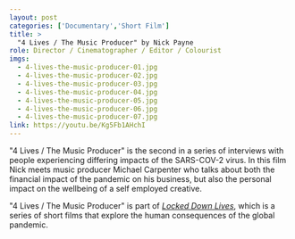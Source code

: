 ```yaml
---
layout: post
categories: ['Documentary','Short Film']
title: >
  "4 Lives / The Music Producer" by Nick Payne
role: Director / Cinematographer / Editor / Colourist
imgs: 
  - 4-lives-the-music-producer-01.jpg
  - 4-lives-the-music-producer-02.jpg
  - 4-lives-the-music-producer-03.jpg
  - 4-lives-the-music-producer-04.jpg
  - 4-lives-the-music-producer-05.jpg
  - 4-lives-the-music-producer-06.jpg
  - 4-lives-the-music-producer-07.jpg
link: https://youtu.be/Kg5Fb1AHchI
---
```


"4 Lives / The Music Producer" is the second in a series of interviews with people experiencing differing impacts of the SARS-COV-2 virus. In this film Nick meets music producer Michael Carpenter who talks about both the financial impact of the pandemic on his business, but also the personal impact on the wellbeing of a self employed creative.

"4 Lives / The Music Producer" is part of [_Locked Down Lives_](https://www.facebook.com/lockeddownlives/), which is a series of short films that explore the human consequences of the global pandemic.